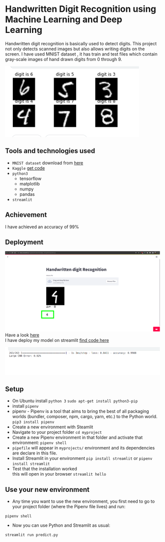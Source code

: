 # Handwritten Digit Recognition using Machine Learning and Deep Learning

Handwritten digit recognition  is basically used to detect digits. This project not only detects scanned images but also allows writing digits on the screen. I have used MNIST dataset , it has train and test files  which contain gray-scale images of hand drawn digits from 0 through 9.

![data](./images/data.png)

## Tools and technologies used

- `MNIST dataset` download from [here](https://www.kaggle.com/competitions/digit-recognizer/data)
- `Kaggle` [get code](https://www.kaggle.com/code/riyabisht/handdigitrecognition)
- `python3`
    - tensorflow
    - matplotlib
    - numpy 
    - pandas
- `streamlit` 

## Achievement  

I have achieved an accuracy of 99%

## Deployment

![result](./images/result1.png)
Have a look [here](https://share.streamlit.io/riyabisht/handwrittendigit_recognition/predict.py) <br>
I have deploy my model on streamlit [find code here](predict.py)  

![accuracy](./images/accuracy.png)

## Setup

- On Ubuntu install `python 3` `sudo apt-get install python3-pip`
- install `pipenv` 
- pipenv - Pipenv is a tool that aims to bring the best of all packaging worlds (bundler, composer, npm, cargo, yarn, etc.) to the Python world. 
 `pip3 install pipenv`
- Create a new environment with Steamlit
- Navigate to your project folder `cd myproject`
- Create a new Pipenv environment in that folder and activate that environment: `pipenv shell`
- `pipefile` will appear in `myprojects/` environment and its dependencies are declare in this file.
- Install Streamlit in your environment  `pip install streamlit` or `pipenv install streamlit`
- Test that the installation worked <br>this  will open in your browser `streamlit hello`


## Use your new environment

- Any time you want to use the new environment, you first need to go to your project folder (where the Pipenv file lives) and run:

```
pipenv shell
```
- Now you can use Python and Streamlit as usual:
```
streamlit run predict.py

```
